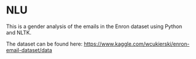 # NLU

This is a gender analysis of the emails in the Enron dataset using Python and NLTK.

The dataset can be found here: https://www.kaggle.com/wcukierski/enron-email-dataset/data
